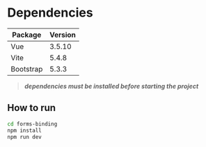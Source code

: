 # Dependencies

| Package   | Version |
| --------- | ------- |
| Vue       | 3.5.10  |
| Vite      | 5.4.8   |
| Bootstrap | 5.3.3   |

> **_dependencies must be installed before starting the project_**

## How to run

```bash
cd forms-binding
npm install
npm run dev
```
